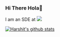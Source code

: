 ### Hi There Hola👋

I am an SDE at <img src="https://www.milkbasket.com/assets/img/logo/mb-logo-horizontal.png">

[![Harshit's github stats](https://github-readme-stats.vercel.app/api?username=HarshitChhipa&show_icons=true&include_all_commits=true&show_owner=true&bg_color=30,41295a,2F0743&title_color=fff&text_color=fff)](https://github.com/HarshitChhipa)
